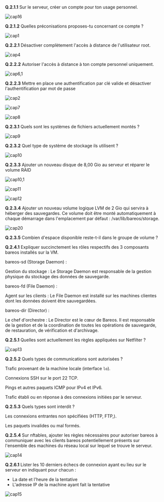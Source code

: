 
**Q.2.1.1** Sur le serveur, créer un compte pour ton usage personnel.

![cap16](https://github.com/user-attachments/assets/5bfc7cd1-735b-43a3-8382-f4c30020abaf)



**Q.2.1.2** Quelles préconisations proposes-tu concernant ce compte ?

![cap1](https://github.com/user-attachments/assets/bbc14446-e83f-4dab-bba5-c485a387532f)


**Q.2.2.1** Désactiver complètement l'accès à distance de l'utilisateur root.

![cap4](https://github.com/user-attachments/assets/72a66c75-082f-4e3d-a963-aa5f2996683a)


**Q.2.2.2** Autoriser l'accès à distance à ton compte personnel uniquement.

![cap6,1](https://github.com/user-attachments/assets/7dda4efc-98a0-4ebd-aa57-1fde026fa3af)


**Q.2.2.3** Mettre en place une authentification par clé valide et désactiver l'authentification par mot de passe

![cap2](https://github.com/user-attachments/assets/140f83ae-dd0c-465e-9cfc-ceae9b7e3969)

![cap7](https://github.com/user-attachments/assets/321e18b8-faa5-41e3-9e2b-135f54c2074c)

![cap8](https://github.com/user-attachments/assets/a01e4b23-38fd-4a51-92d2-000e827cb5d0)


**Q.2.3.1** Quels sont les systèmes de fichiers actuellement montés ?

![cap9](https://github.com/user-attachments/assets/5653b5ad-e92e-4fe5-9a89-1e4f61449d0c)


**Q.2.3.2** Quel type de système de stockage ils utilisent ?

![cap10](https://github.com/user-attachments/assets/1f58983e-d031-494a-b072-f2d6125d09af)


**Q.2.3.3** Ajouter un nouveau disque de 8,00 Gio au serveur et réparer le volume RAID

![cap10,1](https://github.com/user-attachments/assets/ba7f998b-86d6-4982-9f80-e92fbe2fa3ce)

![cap11](https://github.com/user-attachments/assets/02193204-9f78-4d79-beaf-bbcdc6256541)

![cap12](https://github.com/user-attachments/assets/119086c8-06cc-4f50-8e0a-8f369757449d)


**Q.2.3.4** Ajouter un nouveau volume logique LVM de 2 Gio qui servira à héberger des sauvegardes. Ce volume doit être monté automatiquement à chaque démarrage dans l'emplacement par défaut : /var/lib/bareos/storage.

![cap20](https://github.com/user-attachments/assets/078d9ce0-cdd8-4cd8-a1b7-337802ed3374)



**Q.2.3.5** Combien d'espace disponible reste-t-il dans le groupe de volume ?



**Q.2.4.1** Expliquer succinctement les rôles respectifs des 3 composants bareos installés sur la VM.

bareos-sd (Storage Daemon) :

Gestion du stockage : Le Storage Daemon est responsable de la gestion physique du stockage des données de sauvegarde.

 bareos-fd (File Daemon) :

Agent sur les clients : Le File Daemon est installé sur les machines clientes dont les données doivent être sauvegardées.

 bareos-dir (Director) :

Le chef d'orchestre : Le Director est le cœur de Bareos. Il est responsable de la gestion et de la coordination de toutes les opérations de sauvegarde, de restauration, de vérification et d'archivage.


**Q.2.5.1** Quelles sont actuellement les règles appliquées sur Netfilter ?

![cap13](https://github.com/user-attachments/assets/02ead8ae-a6c1-4a58-bbc4-a88c597e649a)


**Q.2.5.2** Quels types de communications sont autorisées ?

Trafic provenant de la machine locale (interface `lo`).

Connexions SSH sur le port 22 TCP.

Pings et autres paquets ICMP pour IPv4 et IPv6.

Trafic établi ou en réponse à des connexions initiées par le serveur.


**Q.2.5.3** Quels types sont interdit ?

Les connexions entrantes non spécifiées (HTTP, FTP,).

Les paquets invalides ou mal formés.


**Q.2.5.4** Sur nftables, ajouter les règles nécessaires pour autoriser bareos à communiquer avec les clients bareos potentiellement présents sur l'ensemble des machines du réseau local sur lequel se trouve le serveur.

![cap14](https://github.com/user-attachments/assets/fdcb6b56-376a-4e9c-ad23-d593b249e54f)



**Q.2.6.1** Lister les 10 derniers échecs de connexion ayant eu lieu sur le serveur en indiquant pour chacun :

* La date et l'heure de la tentative  
* L'adresse IP de la machine ayant fait la tentative

![cap15](https://github.com/user-attachments/assets/5acc337d-edcc-444f-ac49-b20dda8ca573)


  

